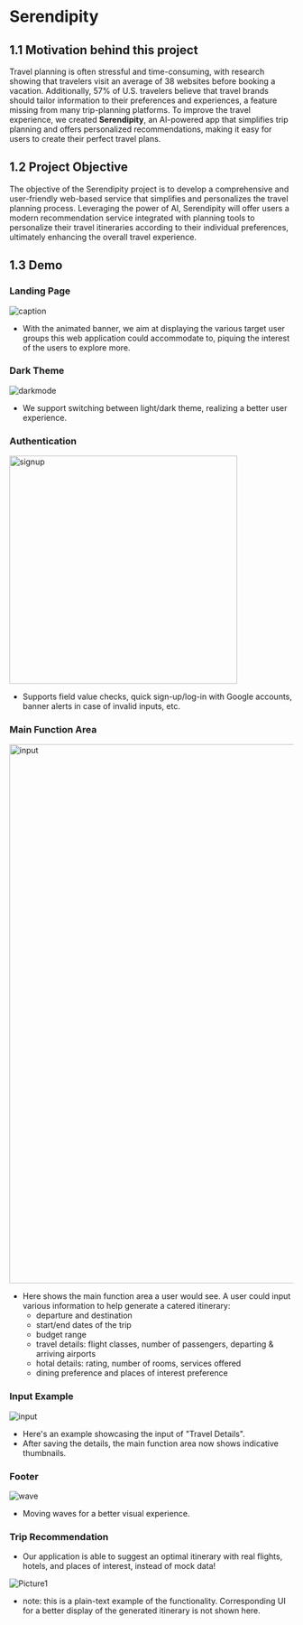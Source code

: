 # Serendipity
## 1.1 Motivation behind this project
Travel planning is often stressful and time-consuming, with research showing that travelers visit an average of 38 websites before booking a vacation. Additionally, 57% of U.S. travelers believe that travel brands should tailor information to their preferences and experiences, a feature missing from many trip-planning platforms. To improve the travel experience, we created **Serendipity**, an AI-powered app that simplifies trip planning and offers personalized recommendations, making it easy for users to create their perfect travel plans.
## 1.2 Project Objective
The objective of the Serendipity project is to develop a comprehensive and user-friendly web-based
service that simplifies and personalizes the travel planning process. Leveraging the power of AI,
Serendipity will offer users a modern recommendation service integrated with planning tools to
personalize their travel itineraries according to their individual preferences, ultimately enhancing the
overall travel experience.
## 1.3 Demo
### Landing Page
![caption](https://github.com/user-attachments/assets/59430c09-2936-4e9c-821f-468145401ec7)
- With the animated banner, we aim at displaying the various target user groups this web application could accommodate to, piquing the interest of the users to explore more.
### Dark Theme
![darkmode](https://github.com/user-attachments/assets/d183b138-4533-4fa2-a61d-d2fd3ce44193)
- We support switching between light/dark theme, realizing a better user experience.
### Authentication
<img width="404" alt="signup" src="https://github.com/user-attachments/assets/0f43326b-c0c8-458e-b3cb-c83e2482ace8">

- Supports field value checks, quick sign-up/log-in with Google accounts, banner alerts in case of invalid inputs, etc.
### Main Function Area
<img width="955" alt="input" src="https://github.com/user-attachments/assets/918396e8-0494-4340-a14e-249e7b4ee665">

- Here shows the main function area a user would see. A user could input various information to help generate a catered itinerary:
  - departure and destination
  - start/end dates of the trip
  - budget range
  - travel details: flight classes, number of passengers, departing & arriving airports
  - hotal details: rating, number of rooms, services offered
  - dining preference and places of interest preference

### Input Example
![input](https://github.com/user-attachments/assets/3b7fe9e3-7b23-4877-8f5c-a16cfe4d8384)
- Here's an example showcasing the input of "Travel Details".
- After saving the details, the main function area now shows indicative thumbnails.

### Footer
![wave](https://github.com/user-attachments/assets/4a5dae3b-695d-4dd8-9e62-00f6362582d9)
- Moving waves for a better visual experience.

### Trip Recommendation
- Our application is able to suggest an optimal itinerary with real flights, hotels, and places of interest, instead of mock data!

![Picture1](https://github.com/user-attachments/assets/63f5a49c-ee22-40a1-a270-30c79ecc40c6)
  - note: this is a plain-text example of the functionality. Corresponding UI for a better display of the generated itinerary is not shown here.

